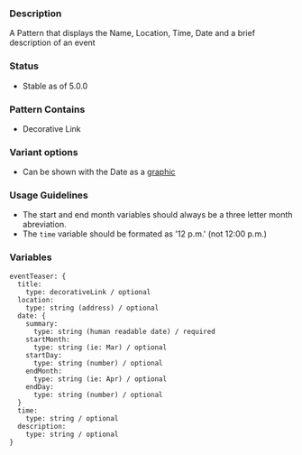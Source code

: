 ### Description
A Pattern that displays the Name, Location, Time, Date and a brief description of an event

### Status
* Stable as of 5.0.0

### Pattern Contains
* Decorative Link

### Variant options
* Can be shown with the Date as a [graphic](./?p=molecules-event-teaser-with-graphic)

### Usage Guidelines
* The start and end month variables should always be a three letter month abreviation.
* The `time` variable should be formated as '12 p.m.' (not 12:00 p.m.)

### Variables
~~~
eventTeaser: {
  title: 
    type: decorativeLink / optional
  location: 
    type: string (address) / optional
  date: {
    summary: 
      type: string (human readable date) / required
    startMonth: 
      type: string (ie: Mar) / optional
    startDay:
      type: string (number) / optional
    endMonth: 
      type: string (ie: Apr) / optional
    endDay:
      type: string (number) / optional
  }
  time: 
    type: string / optional
  description: 
    type: string / optional
}
~~~
